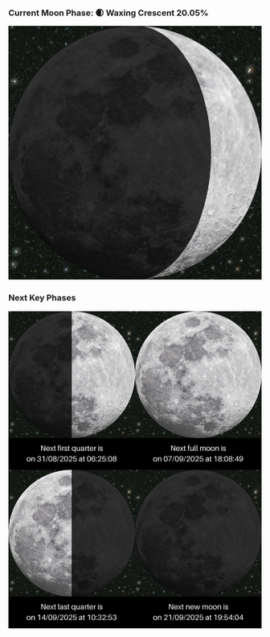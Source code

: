 ### Current Moon Phase: 🌒 Waxing Crescent 20.05%
![Moon Phase](moonphase.png)
### Next Key Phases
![Gallery](gallery.png)